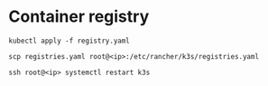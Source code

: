 # Container registry

`kubectl apply -f registry.yaml`

`scp registries.yaml root@<ip>:/etc/rancher/k3s/registries.yaml`

`ssh root@<ip> systemctl restart k3s`
